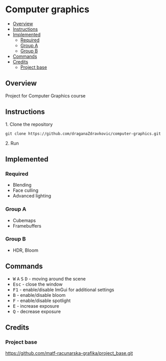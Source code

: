 # Computer graphics

- [Overview](#overview)
- [Instructions](#instructions)
- [Implemented](#implemented)
    * [Required](#required)
    * [Group A](#group-a)
    * [Group B](#group-b)
- [Commands](#commands)
- [Credits](#credits)
    * [Project base](#project-base)


## Overview

Project for Computer Graphics course 

## Instructions 

1\. Clone the repository

```
git clone https://github.com/draganaZdravkovic/computer-graphics.git
```

2\. Run

## Implemented

### Required
- Blending
- Face culling
- Advanced lighting

### Group A
- Cubemaps
- Framebuffers

### Group B
- HDR, Bloom

## Commands
- <kbd>W</kbd> <kbd>A</kbd> <kbd>S</kbd> <kbd>D</kbd> - moving around the scene
- <kbd>Esc</kbd> - close the window
- <kbd>F1</kbd> - enable/disable ImGui for additional settings
- <kbd>B</kbd> - enable/disable bloom
- <kbd>F</kbd> - enable/disable spotlight
- <kbd>E</kbd> - increase exposure
- <kbd>Q</kbd> - decrease exposure

## Credits

### Project base

https://github.com/matf-racunarska-grafika/project_base.git
